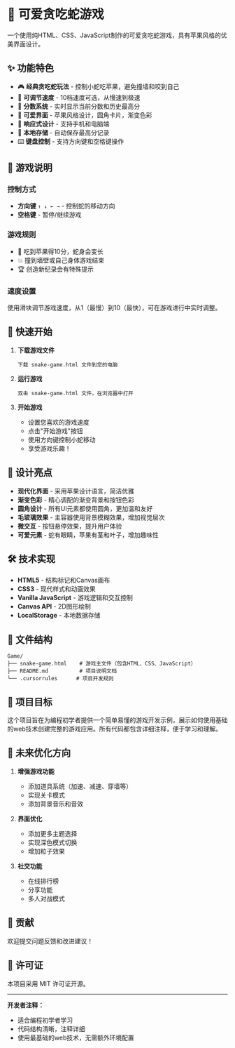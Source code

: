 # 🐍 可爱贪吃蛇游戏

一个使用纯HTML、CSS、JavaScript制作的可爱贪吃蛇游戏，具有苹果风格的优美界面设计。

## ✨ 功能特色

- 🎮 **经典贪吃蛇玩法** - 控制小蛇吃苹果，避免撞墙和咬到自己
- 🚀 **可调节速度** - 10档速度可选，从慢速到极速
- 💯 **分数系统** - 实时显示当前分数和历史最高分
- 🎨 **可爱界面** - 苹果风格设计，圆角卡片，渐变色彩
- 📱 **响应式设计** - 支持手机和电脑端
- 💾 **本地存储** - 自动保存最高分记录
- ⌨️ **键盘控制** - 支持方向键和空格键操作

## 🎯 游戏说明

### 控制方式
- **方向键** `↑ ↓ ← →` - 控制蛇的移动方向
- **空格键** - 暂停/继续游戏

### 游戏规则
- 🍎 吃到苹果得10分，蛇身会变长
- 💥 撞到墙壁或自己身体游戏结束
- 🏆 创造新纪录会有特殊提示

### 速度设置
使用滑块调节游戏速度，从1（最慢）到10（最快），可在游戏进行中实时调整。

## 🚀 快速开始

1. **下载游戏文件**
   ```
   下载 snake-game.html 文件到您的电脑
   ```

2. **运行游戏**
   ```
   双击 snake-game.html 文件，在浏览器中打开
   ```

3. **开始游戏**
   - 设置您喜欢的游戏速度
   - 点击"开始游戏"按钮
   - 使用方向键控制小蛇移动
   - 享受游戏乐趣！

## 🎨 设计亮点

- **现代化界面** - 采用苹果设计语言，简洁优雅
- **渐变色彩** - 精心调配的渐变背景和按钮色彩
- **圆角设计** - 所有UI元素都使用圆角，更加温和友好
- **毛玻璃效果** - 主容器使用背景模糊效果，增加视觉层次
- **微交互** - 按钮悬停效果，提升用户体验
- **可爱元素** - 蛇有眼睛，苹果有茎和叶子，增加趣味性

## 🛠️ 技术实现

- **HTML5** - 结构标记和Canvas画布
- **CSS3** - 现代样式和动画效果
- **Vanilla JavaScript** - 游戏逻辑和交互控制
- **Canvas API** - 2D图形绘制
- **LocalStorage** - 本地数据存储

## 📂 文件结构

```
Game/
├── snake-game.html    # 游戏主文件（包含HTML、CSS、JavaScript）
├── README.md          # 项目说明文档
└── .cursorrules      # 项目开发规则
```

## 🎯 项目目标

这个项目旨在为编程初学者提供一个简单易懂的游戏开发示例，展示如何使用基础的web技术创建完整的游戏应用。所有代码都包含详细注释，便于学习和理解。

## 🔄 未来优化方向

1. **增强游戏功能**
   - 添加道具系统（加速、减速、穿墙等）
   - 实现关卡模式
   - 添加背景音乐和音效

2. **界面优化**
   - 添加更多主题选择
   - 实现深色模式切换
   - 增加粒子效果

3. **社交功能**
   - 在线排行榜
   - 分享功能
   - 多人对战模式

## 🤝 贡献

欢迎提交问题反馈和改进建议！

## 📄 许可证

本项目采用 MIT 许可证开源。

---

**开发者注释：**
- 适合编程初学者学习
- 代码结构清晰，注释详细
- 使用最基础的web技术，无需额外环境配置
